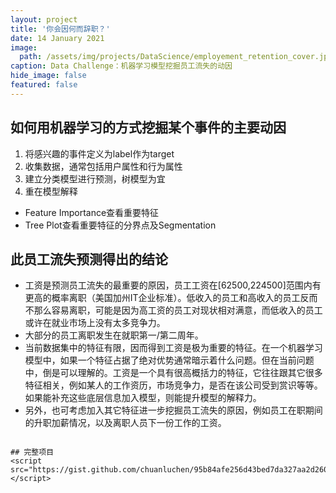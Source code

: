 ```yaml
---
layout: project
title: '你会因何而辞职？'
date: 14 January 2021
image:  
  path: /assets/img/projects/DataScience/employement_retention_cover.jpg
caption: Data Challenge：机器学习模型挖掘员工流失的动因
hide_image: false
featured: false
---
```


## 如何用机器学习的方式挖掘某个事件的主要动因
1. 将感兴趣的事件定义为label作为target
2. 收集数据，通常包括用户属性和行为属性
3. 建立分类模型进行预测，树模型为宜
4. 重在模型解释
  - Feature Importance查看重要特征
  - Tree Plot查看重要特征的分界点及Segmentation

## 此员工流失预测得出的结论
- 工资是预测员工流失的最重要的原因，员工工资在[62500,224500]范围内有更高的概率离职（美国加州IT企业标准）。低收入的员工和高收入的员工反而不那么容易离职，可能是因为高工资的员工对现状相对满意，而低收入的员工或许在就业市场上没有太多竞争力。
- 大部分的员工离职发生在就职第一/第二周年。
- 当前数据集中的特征有限，因而得到工资是极为重要的特征。在一个机器学习模型中，如果一个特征占据了绝对优势通常暗示着什么问题。但在当前问题中，倒是可以理解的。工资是一个具有很高概括力的特征，它往往跟其它很多特征相关，例如某人的工作资历，市场竞争力，是否在该公司受到赏识等等。如果能补充这些底层信息加入模型，则能提升模型的解释力。
- 另外，也可考虑加入其它特征进一步挖掘员工流失的原因，例如员工在职期间的升职加薪情况，以及离职人员下一份工作的工资。

~~~

## 完整项目
<script src="https://gist.github.com/chuanluchen/95b84afe256d43bed7da327aa2d260b2.js"></script>

